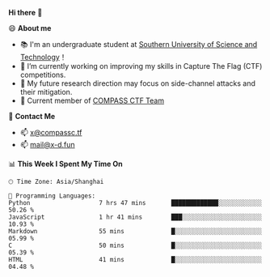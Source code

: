 **Hi there** 👋


😄 **About me**

- 📚 I'm an undergraduate student at [Southern University of Science and Technology](https://www.sustech.edu.cn)！
- 🌱 I’m currently working on improving my skills in Capture The Flag (CTF) competitions.
- 🔭 My future research direction may focus on side-channel attacks and their mitigation.
- 🚩 Current member of [COMPASS CTF Team](https://blog.compassc.tf/) 

👋 **Contact Me**

- 📫 [x@compassc.tf](mailto:x@compassc.tf)
- 📫 [mail@x-d.fun](mailto:mail@x-d.fun)


<!--START_SECTION:waka-->
📊 **This Week I Spent My Time On** 

```text
🕑︎ Time Zone: Asia/Shanghai

💬 Programming Languages: 
Python                   7 hrs 47 mins       █████████████░░░░░░░░░░░░   50.26 % 
JavaScript               1 hr 41 mins        ███░░░░░░░░░░░░░░░░░░░░░░   10.93 % 
Markdown                 55 mins             █░░░░░░░░░░░░░░░░░░░░░░░░   05.99 % 
C                        50 mins             █░░░░░░░░░░░░░░░░░░░░░░░░   05.39 % 
HTML                     41 mins             █░░░░░░░░░░░░░░░░░░░░░░░░   04.48 % 
```


<!--END_SECTION:waka-->
